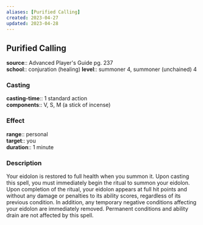 ```yaml
---
aliases: [Purified Calling]
created: 2023-04-27
updated: 2023-04-28
---
```


## Purified Calling

**source**:: Advanced Player's Guide pg. 237  
**school**:: conjuration (healing)
**level**:: summoner 4, summoner (unchained) 4

### Casting

**casting-time**:: 1 standard action  
**components**:: V, S, M (a stick of incense)

### Effect

**range**:: personal  
**target**:: you  
**duration**:: 1 minute

### Description

Your eidolon is restored to full health when you summon it. Upon casting this spell, you must immediately begin the ritual to summon your eidolon. Upon completion of the ritual, your eidolon appears at full hit points and without any damage or penalties to its ability scores, regardless of its previous condition. In addition, any temporary negative conditions affecting your eidolon are immediately removed. Permanent conditions and ability drain are not affected by this spell.
